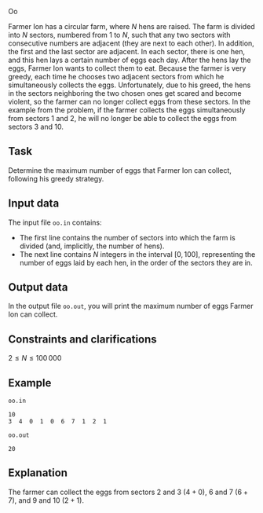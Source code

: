 Oo

Farmer Ion has a circular farm, where $N$ hens are raised. The farm is divided into $N$ sectors, numbered from $1$ to $N$, such that any two sectors with consecutive numbers are adjacent (they are next to each other). In addition, the first and the last sector are adjacent. In each sector, there is one hen, and this hen lays a certain number of eggs each day. After the hens lay the eggs, Farmer Ion wants to collect them to eat. Because the farmer is very greedy, each time he chooses two adjacent sectors from which he simultaneously collects the eggs. Unfortunately, due to his greed, the hens in the sectors neighboring the two chosen ones get scared and become violent, so the farmer can no longer collect eggs from these sectors. In the example from the problem, if the farmer collects the eggs simultaneously from sectors $1$ and $2$, he will no longer be able to collect the eggs from sectors $3$ and $10$.

## Task

Determine the maximum number of eggs that Farmer Ion can collect, following his greedy strategy.

## Input data

The input file `oo.in` contains:
- The first line contains the number of sectors into which the farm is divided (and, implicitly, the number of hens).
- The next line contains $N$ integers in the interval $[0,100]$, representing the number of eggs laid by each hen, in the order of the sectors they are in.

## Output data

In the output file `oo.out`, you will print the maximum number of eggs Farmer Ion can collect.

## Constraints and clarifications

$2 \leq N \leq 100\,000$

## Example

`oo.in`
```
10 
3  4  0  1  0  6  7  1  2  1
```

`oo.out`
```
20
```

## Explanation

The farmer can collect the eggs from sectors $2$ and $3$ $(4+0)$, $6$ and $7$ $(6+7)$, and $9$ and $10$ $(2+1)$.